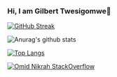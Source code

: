 ### Hi, I am Gilbert Twesigomwe👋

[![GitHub Streak](https://github-readme-streak-stats.herokuapp.com?user=manpikingillz&date_format=M%20j%5B%2C%20Y%5D)](https://git.io/streak-stats)

![Anurag's github stats](https://github-readme-stats.vercel.app/api?username=manpikingillz&show_icons=true&theme=radical)

[![Top Langs](https://github-readme-stats.vercel.app/api/top-langs/?username=manpikingillz&layout=compact)](https://github.com/anuraghazra/github-readme-stats)

[![Omid Nikrah StackOverflow](https://github-readme-stackoverflow.vercel.app/?userID=832019&layout=compact&theme=dark)](https://stackoverflow.com/users/832019/manpikin)

<!--
**manpikingillz/manpikingillz** is a ✨ _special_ ✨ repository because its `README.md` (this file) appears on your GitHub profile.

Here are some ideas to get you started:

- 🔭 I’m currently working on ...
- 🌱 I’m currently learning ...
- 👯 I’m looking to collaborate on ...
- 🤔 I’m looking for help with ...
- 💬 Ask me about ...
- 📫 How to reach me: ...
- 😄 Pronouns: ...
- ⚡ Fun fact: ...
-->

